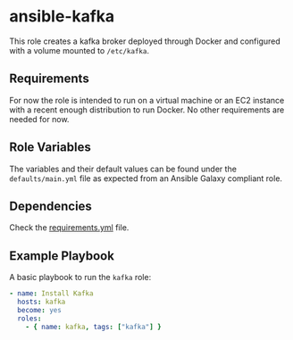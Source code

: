 # ansible-kafka

This role creates a kafka broker deployed through Docker and configured with a volume mounted to `/etc/kafka`.

## Requirements

For now the role is intended to run on a virtual machine or an EC2 instance with a recent enough distribution to run Docker. No other requirements are needed for now.

## Role Variables

The variables and their default values can be found under the `defaults/main.yml` file as expected from an Ansible Galaxy compliant role.

## Dependencies

Check the [requirements.yml](../requirements.yml) file.

## Example Playbook

A basic playbook to run the `kafka` role:

```yml
- name: Install Kafka
  hosts: kafka
  become: yes
  roles:
    - { name: kafka, tags: ["kafka"] }
```
